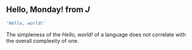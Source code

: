 ## Hello, Monday! from *J*	
```j
'Hello, world!'
```
The simpleness of the *Hello, world!* of a language does not correlate with the overall complexity of one.